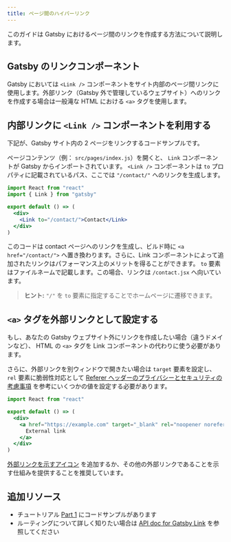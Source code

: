 ```yaml
---
title: ページ間のハイパーリンク
---
```


このガイドは Gatsby におけるページ間のリンクを作成する方法について説明します。

## Gatsby のリンクコンポーネント

Gatsby においては `<Link />` コンポーネントをサイト内部のページ間リンクに使用します。外部リンク（Gatsby 外で管理しているウェブサイト）へのリンクを作成する場合は一般滝な HTML における `<a>` タグを使用します。

## 内部リンクに `<Link />` コンポーネントを利用する

下記が、Gatsby サイト内の 2 ページをリンクするコードサンプルです。

ページコンテンツ（例： `src/pages/index.js`）を開くと、 `Link` コンポーネントが Gatsby からインポートされています。 `<Link />` コンポーネントは `to` プロパティに記載されているパス、ここでは `"/contact/"` へのリンクを生成します。

```jsx
import React from "react"
import { Link } from "gatsby"

export default () => (
  <div>
    <Link to="/contact/">Contact</Link>
  </div>
)
```

このコードは contact ページへのリンクを生成し、ビルド時に `<a href="/contact/">` へ置き換わります。さらに、Link コンポーネントによって追加されたリンクはパフォーマンス上のメリットを得ることができます。 `to` 要素はファイルネームで記載します。この場合、リンクは `/contact.jsx` へ向いています。

> **ヒント:** `"/"` を `to` 要素に指定することでホームページに遷移できます。

## `<a>` タグを外部リンクとして設定する

もし、あなたの Gatsby ウェブサイト外にリンクを作成したい場合（違うドメインなど）、 HTML の `<a>` タグを Link コンポーネントの代わりに使う必要があります。

さらに、外部リンクを別ウィンドウで開きたい場合は `target` 要素を設定し、 `rel` 要素に脆弱性対応として [Referer ヘッダーのプライバシーとセキュリティの考慮事項](https://developer.mozilla.org/ja/docs/Web/Security/Referer_header:_privacy_and_security_concerns) を参考にいくつかの値を設定する必要があります。

```jsx
import React from "react"

export default () => (
  <div>
    <a href="https://example.com" target="_blank" rel="noopener noreferrer">
      External link
    </a>
  </div>
)
```

[外部リンクを示すアイコン](https://thenounproject.com/term/new-window/2864/) を追加するか、その他の外部リンクであることを示す仕組みを提供することを推奨しています。

## 追加リソース

- チュートリアル [Part 1](/tutorial/part-one/#linking-between-pages/) にコードサンプルがあります
- ルーティングについて詳しく知りたい場合は [API doc for Gatsby Link](/docs/gatsby-link/) を参照してください
